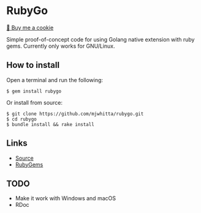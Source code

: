 # RubyGo

<a href="https://www.buymeacoffee.com/mjwhitta">🍪 Buy me a cookie</a>

Simple proof-of-concept code for using Golang native extension with
ruby gems. Currently only works for GNU/Linux.

## How to install

Open a terminal and run the following:

```
$ gem install rubygo
```

Or install from source:

```
$ git clone https://github.com/mjwhitta/rubygo.git
$ cd rubygo
$ bundle install && rake install
```

## Links

- [Source](https://github.com/mjwhitta/rubygo)
- [RubyGems](https://rubygems.org/gems/rubygo)

## TODO

- Make it work with Windows and macOS
- RDoc
